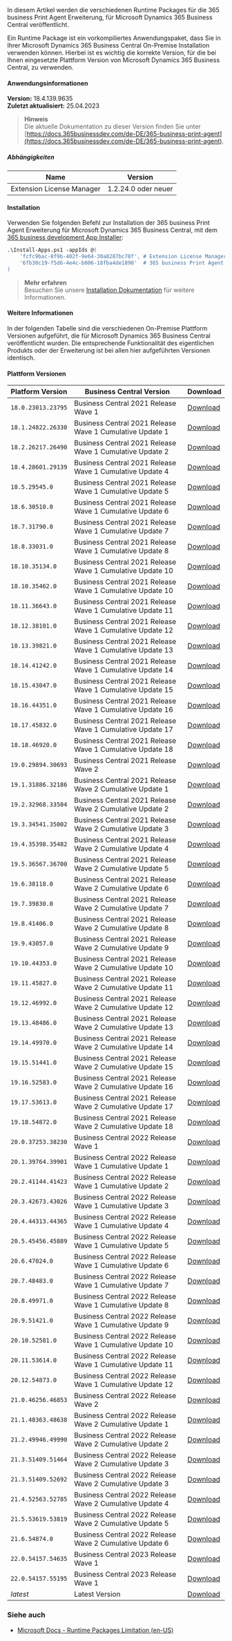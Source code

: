 ﻿In diesem Artikel werden die verschiedenen Runtime Packages für die 365 business Print Agent Erweiterung, für Microsoft Dynamics 365 Business Central veröffentlicht.

Ein Runtime Package ist ein vorkompiliertes Anwendungspaket, dass Sie in Ihrer Microsoft Dynamics 365 Business Central On-Premise Installation verwenden können. Hierbei ist es wichtig die korrekte Version, für die bei Ihnen eingesetzte Plattform Version von Microsoft Dynamics 365 Business Central, zu verwenden.

#### Anwendungsinformationen
 
**Version:** 18.4.139.9635<br>**Zuletzt aktualisiert:** 25.04.2023
 
>**Hinweis**<br>Die aktuelle Dokumentation zu dieser Version finden Sie unter [https://docs.365businessdev.com/de-DE/365-business-print-agent](https://docs.365businessdev.com/de-DE/365-business-print-agent).
 
##### Abhängigkeiten 
 
| Name | Version |
| --- | --- | 
| Extension License Manager | 1.2.24.0 oder neuer | 


#### Installation

Verwenden Sie folgenden Befehl zur Installation der 365 business Print Agent Erweiterung für Microsoft Dynamics 365 Business Central, mit dem <a href="https://365businessdev.github.io/downloads/assets/Install-Apps.ps1" target="_blank" title="Download 365 business development App Installer">365 business development App Installer</a>:
```ps
.\Install-Apps.ps1 -appIds @(
	'fcfc9bac-8f9b-402f-9e64-30a8287bc78f', # Extension License Manager by 365 business development
	'6fb30c19-f5d6-4e4c-b006-18fba4de1898'  # 365 business Print Agent by 365 business development
)
```

>**Mehr erfahren**<br>Besuchen Sie unsere [Installation Dokumentation](../install-how-to/) für weitere Informationen.

#### Weitere Informationen

In der folgenden Tabelle sind die verschiedenen On-Premise Plattform Versionen aufgeführt, die für Microsoft Dynamics 365 Business Central veröffentlicht wurden. Die entsprechende Funktionalität des eigentlichen Produkts oder der Erweiterung ist bei allen hier aufgeführten Versionen identisch.

#### Plattform Versionen

| Platform Version | Business Central Version | Download |
| --- | --- | --- |
| `18.0.23013.23795` | Business Central 2021 Release Wave 1  | [Download](https://365businessapi.com/api/SoftwareDownload?AppId=6fb30c19-f5d6-4e4c-b006-18fba4de1898&version=18.0.23013.23795) |
| `18.1.24822.26330` | Business Central 2021 Release Wave 1 Cumulative Update 1 | [Download](https://365businessapi.com/api/SoftwareDownload?AppId=6fb30c19-f5d6-4e4c-b006-18fba4de1898&version=18.1.24822.26330) |
| `18.2.26217.26490` | Business Central 2021 Release Wave 1 Cumulative Update 2 | [Download](https://365businessapi.com/api/SoftwareDownload?AppId=6fb30c19-f5d6-4e4c-b006-18fba4de1898&version=18.2.26217.26490) |
| `18.4.28601.29139` | Business Central 2021 Release Wave 1 Cumulative Update 4 | [Download](https://365businessapi.com/api/SoftwareDownload?AppId=6fb30c19-f5d6-4e4c-b006-18fba4de1898&version=18.4.28601.29139) |
| `18.5.29545.0` | Business Central 2021 Release Wave 1 Cumulative Update 5 | [Download](https://365businessapi.com/api/SoftwareDownload?AppId=6fb30c19-f5d6-4e4c-b006-18fba4de1898&version=18.5.29545.0) |
| `18.6.30510.0` | Business Central 2021 Release Wave 1 Cumulative Update 6 | [Download](https://365businessapi.com/api/SoftwareDownload?AppId=6fb30c19-f5d6-4e4c-b006-18fba4de1898&version=18.6.30510.0) |
| `18.7.31790.0` | Business Central 2021 Release Wave 1 Cumulative Update 7 | [Download](https://365businessapi.com/api/SoftwareDownload?AppId=6fb30c19-f5d6-4e4c-b006-18fba4de1898&version=18.7.31790.0) |
| `18.8.33031.0` | Business Central 2021 Release Wave 1 Cumulative Update 8 | [Download](https://365businessapi.com/api/SoftwareDownload?AppId=6fb30c19-f5d6-4e4c-b006-18fba4de1898&version=18.8.33031.0) |
| `18.10.35134.0` | Business Central 2021 Release Wave 1 Cumulative Update 10 | [Download](https://365businessapi.com/api/SoftwareDownload?AppId=6fb30c19-f5d6-4e4c-b006-18fba4de1898&version=18.10.35134.0) |
| `18.10.35462.0` | Business Central 2021 Release Wave 1 Cumulative Update 10 | [Download](https://365businessapi.com/api/SoftwareDownload?AppId=6fb30c19-f5d6-4e4c-b006-18fba4de1898&version=18.10.35462.0) |
| `18.11.36643.0` | Business Central 2021 Release Wave 1 Cumulative Update 11 | [Download](https://365businessapi.com/api/SoftwareDownload?AppId=6fb30c19-f5d6-4e4c-b006-18fba4de1898&version=18.11.36643.0) |
| `18.12.38101.0` | Business Central 2021 Release Wave 1 Cumulative Update 12 | [Download](https://365businessapi.com/api/SoftwareDownload?AppId=6fb30c19-f5d6-4e4c-b006-18fba4de1898&version=18.12.38101.0) |
| `18.13.39821.0` | Business Central 2021 Release Wave 1 Cumulative Update 13 | [Download](https://365businessapi.com/api/SoftwareDownload?AppId=6fb30c19-f5d6-4e4c-b006-18fba4de1898&version=18.13.39821.0) |
| `18.14.41242.0` | Business Central 2021 Release Wave 1 Cumulative Update 14 | [Download](https://365businessapi.com/api/SoftwareDownload?AppId=6fb30c19-f5d6-4e4c-b006-18fba4de1898&version=18.14.41242.0) |
| `18.15.43047.0` | Business Central 2021 Release Wave 1 Cumulative Update 15 | [Download](https://365businessapi.com/api/SoftwareDownload?AppId=6fb30c19-f5d6-4e4c-b006-18fba4de1898&version=18.15.43047.0) |
| `18.16.44351.0` | Business Central 2021 Release Wave 1 Cumulative Update 16 | [Download](https://365businessapi.com/api/SoftwareDownload?AppId=6fb30c19-f5d6-4e4c-b006-18fba4de1898&version=18.16.44351.0) |
| `18.17.45832.0` | Business Central 2021 Release Wave 1 Cumulative Update 17 | [Download](https://365businessapi.com/api/SoftwareDownload?AppId=6fb30c19-f5d6-4e4c-b006-18fba4de1898&version=18.17.45832.0) |
| `18.18.46920.0` | Business Central 2021 Release Wave 1 Cumulative Update 18 | [Download](https://365businessapi.com/api/SoftwareDownload?AppId=6fb30c19-f5d6-4e4c-b006-18fba4de1898&version=18.18.46920.0) |
| `19.0.29894.30693` | Business Central 2021 Release Wave 2  | [Download](https://365businessapi.com/api/SoftwareDownload?AppId=6fb30c19-f5d6-4e4c-b006-18fba4de1898&version=19.0.29894.30693) |
| `19.1.31886.32186` | Business Central 2021 Release Wave 2 Cumulative Update 1 | [Download](https://365businessapi.com/api/SoftwareDownload?AppId=6fb30c19-f5d6-4e4c-b006-18fba4de1898&version=19.1.31886.32186) |
| `19.2.32968.33504` | Business Central 2021 Release Wave 2 Cumulative Update 2 | [Download](https://365businessapi.com/api/SoftwareDownload?AppId=6fb30c19-f5d6-4e4c-b006-18fba4de1898&version=19.2.32968.33504) |
| `19.3.34541.35002` | Business Central 2021 Release Wave 2 Cumulative Update 3 | [Download](https://365businessapi.com/api/SoftwareDownload?AppId=6fb30c19-f5d6-4e4c-b006-18fba4de1898&version=19.3.34541.35002) |
| `19.4.35398.35482` | Business Central 2021 Release Wave 2 Cumulative Update 4 | [Download](https://365businessapi.com/api/SoftwareDownload?AppId=6fb30c19-f5d6-4e4c-b006-18fba4de1898&version=19.4.35398.35482) |
| `19.5.36567.36700` | Business Central 2021 Release Wave 2 Cumulative Update 5 | [Download](https://365businessapi.com/api/SoftwareDownload?AppId=6fb30c19-f5d6-4e4c-b006-18fba4de1898&version=19.5.36567.36700) |
| `19.6.38118.0` | Business Central 2021 Release Wave 2 Cumulative Update 6 | [Download](https://365businessapi.com/api/SoftwareDownload?AppId=6fb30c19-f5d6-4e4c-b006-18fba4de1898&version=19.6.38118.0) |
| `19.7.39830.0` | Business Central 2021 Release Wave 2 Cumulative Update 7 | [Download](https://365businessapi.com/api/SoftwareDownload?AppId=6fb30c19-f5d6-4e4c-b006-18fba4de1898&version=19.7.39830.0) |
| `19.8.41406.0` | Business Central 2021 Release Wave 2 Cumulative Update 8 | [Download](https://365businessapi.com/api/SoftwareDownload?AppId=6fb30c19-f5d6-4e4c-b006-18fba4de1898&version=19.8.41406.0) |
| `19.9.43057.0` | Business Central 2021 Release Wave 2 Cumulative Update 9 | [Download](https://365businessapi.com/api/SoftwareDownload?AppId=6fb30c19-f5d6-4e4c-b006-18fba4de1898&version=19.9.43057.0) |
| `19.10.44353.0` | Business Central 2021 Release Wave 2 Cumulative Update 10 | [Download](https://365businessapi.com/api/SoftwareDownload?AppId=6fb30c19-f5d6-4e4c-b006-18fba4de1898&version=19.10.44353.0) |
| `19.11.45827.0` | Business Central 2021 Release Wave 2 Cumulative Update 11 | [Download](https://365businessapi.com/api/SoftwareDownload?AppId=6fb30c19-f5d6-4e4c-b006-18fba4de1898&version=19.11.45827.0) |
| `19.12.46992.0` | Business Central 2021 Release Wave 2 Cumulative Update 12 | [Download](https://365businessapi.com/api/SoftwareDownload?AppId=6fb30c19-f5d6-4e4c-b006-18fba4de1898&version=19.12.46992.0) |
| `19.13.48486.0` | Business Central 2021 Release Wave 2 Cumulative Update 13 | [Download](https://365businessapi.com/api/SoftwareDownload?AppId=6fb30c19-f5d6-4e4c-b006-18fba4de1898&version=19.13.48486.0) |
| `19.14.49970.0` | Business Central 2021 Release Wave 2 Cumulative Update 14 | [Download](https://365businessapi.com/api/SoftwareDownload?AppId=6fb30c19-f5d6-4e4c-b006-18fba4de1898&version=19.14.49970.0) |
| `19.15.51441.0` | Business Central 2021 Release Wave 2 Cumulative Update 15 | [Download](https://365businessapi.com/api/SoftwareDownload?AppId=6fb30c19-f5d6-4e4c-b006-18fba4de1898&version=19.15.51441.0) |
| `19.16.52583.0` | Business Central 2021 Release Wave 2 Cumulative Update 16 | [Download](https://365businessapi.com/api/SoftwareDownload?AppId=6fb30c19-f5d6-4e4c-b006-18fba4de1898&version=19.16.52583.0) |
| `19.17.53613.0` | Business Central 2021 Release Wave 2 Cumulative Update 17 | [Download](https://365businessapi.com/api/SoftwareDownload?AppId=6fb30c19-f5d6-4e4c-b006-18fba4de1898&version=19.17.53613.0) |
| `19.18.54872.0` | Business Central 2021 Release Wave 2 Cumulative Update 18 | [Download](https://365businessapi.com/api/SoftwareDownload?AppId=6fb30c19-f5d6-4e4c-b006-18fba4de1898&version=19.18.54872.0) |
| `20.0.37253.38230` | Business Central 2022 Release Wave 1  | [Download](https://365businessapi.com/api/SoftwareDownload?AppId=6fb30c19-f5d6-4e4c-b006-18fba4de1898&version=20.0.37253.38230) |
| `20.1.39764.39901` | Business Central 2022 Release Wave 1 Cumulative Update 1 | [Download](https://365businessapi.com/api/SoftwareDownload?AppId=6fb30c19-f5d6-4e4c-b006-18fba4de1898&version=20.1.39764.39901) |
| `20.2.41144.41423` | Business Central 2022 Release Wave 1 Cumulative Update 2 | [Download](https://365businessapi.com/api/SoftwareDownload?AppId=6fb30c19-f5d6-4e4c-b006-18fba4de1898&version=20.2.41144.41423) |
| `20.3.42673.43026` | Business Central 2022 Release Wave 1 Cumulative Update 3 | [Download](https://365businessapi.com/api/SoftwareDownload?AppId=6fb30c19-f5d6-4e4c-b006-18fba4de1898&version=20.3.42673.43026) |
| `20.4.44313.44365` | Business Central 2022 Release Wave 1 Cumulative Update 4 | [Download](https://365businessapi.com/api/SoftwareDownload?AppId=6fb30c19-f5d6-4e4c-b006-18fba4de1898&version=20.4.44313.44365) |
| `20.5.45456.45889` | Business Central 2022 Release Wave 1 Cumulative Update 5 | [Download](https://365businessapi.com/api/SoftwareDownload?AppId=6fb30c19-f5d6-4e4c-b006-18fba4de1898&version=20.5.45456.45889) |
| `20.6.47024.0` | Business Central 2022 Release Wave 1 Cumulative Update 6 | [Download](https://365businessapi.com/api/SoftwareDownload?AppId=6fb30c19-f5d6-4e4c-b006-18fba4de1898&version=20.6.47024.0) |
| `20.7.48483.0` | Business Central 2022 Release Wave 1 Cumulative Update 7 | [Download](https://365businessapi.com/api/SoftwareDownload?AppId=6fb30c19-f5d6-4e4c-b006-18fba4de1898&version=20.7.48483.0) |
| `20.8.49971.0` | Business Central 2022 Release Wave 1 Cumulative Update 8 | [Download](https://365businessapi.com/api/SoftwareDownload?AppId=6fb30c19-f5d6-4e4c-b006-18fba4de1898&version=20.8.49971.0) |
| `20.9.51421.0` | Business Central 2022 Release Wave 1 Cumulative Update 9 | [Download](https://365businessapi.com/api/SoftwareDownload?AppId=6fb30c19-f5d6-4e4c-b006-18fba4de1898&version=20.9.51421.0) |
| `20.10.52581.0` | Business Central 2022 Release Wave 1 Cumulative Update 10 | [Download](https://365businessapi.com/api/SoftwareDownload?AppId=6fb30c19-f5d6-4e4c-b006-18fba4de1898&version=20.10.52581.0) |
| `20.11.53614.0` | Business Central 2022 Release Wave 1 Cumulative Update 11 | [Download](https://365businessapi.com/api/SoftwareDownload?AppId=6fb30c19-f5d6-4e4c-b006-18fba4de1898&version=20.11.53614.0) |
| `20.12.54873.0` | Business Central 2022 Release Wave 1 Cumulative Update 12 | [Download](https://365businessapi.com/api/SoftwareDownload?AppId=6fb30c19-f5d6-4e4c-b006-18fba4de1898&version=20.12.54873.0) |
| `21.0.46256.46853` | Business Central 2022 Release Wave 2  | [Download](https://365businessapi.com/api/SoftwareDownload?AppId=6fb30c19-f5d6-4e4c-b006-18fba4de1898&version=21.0.46256.46853) |
| `21.1.48363.48638` | Business Central 2022 Release Wave 2 Cumulative Update 1 | [Download](https://365businessapi.com/api/SoftwareDownload?AppId=6fb30c19-f5d6-4e4c-b006-18fba4de1898&version=21.1.48363.48638) |
| `21.2.49946.49990` | Business Central 2022 Release Wave 2 Cumulative Update 2 | [Download](https://365businessapi.com/api/SoftwareDownload?AppId=6fb30c19-f5d6-4e4c-b006-18fba4de1898&version=21.2.49946.49990) |
| `21.3.51409.51464` | Business Central 2022 Release Wave 2 Cumulative Update 3 | [Download](https://365businessapi.com/api/SoftwareDownload?AppId=6fb30c19-f5d6-4e4c-b006-18fba4de1898&version=21.3.51409.51464) |
| `21.3.51409.52692` | Business Central 2022 Release Wave 2 Cumulative Update 3 | [Download](https://365businessapi.com/api/SoftwareDownload?AppId=6fb30c19-f5d6-4e4c-b006-18fba4de1898&version=21.3.51409.52692) |
| `21.4.52563.52785` | Business Central 2022 Release Wave 2 Cumulative Update 4 | [Download](https://365businessapi.com/api/SoftwareDownload?AppId=6fb30c19-f5d6-4e4c-b006-18fba4de1898&version=21.4.52563.52785) |
| `21.5.53619.53819` | Business Central 2022 Release Wave 2 Cumulative Update 5 | [Download](https://365businessapi.com/api/SoftwareDownload?AppId=6fb30c19-f5d6-4e4c-b006-18fba4de1898&version=21.5.53619.53819) |
| `21.6.54874.0` | Business Central 2022 Release Wave 2 Cumulative Update 6 | [Download](https://365businessapi.com/api/SoftwareDownload?AppId=6fb30c19-f5d6-4e4c-b006-18fba4de1898&version=21.6.54874.0) |
| `22.0.54157.54635` | Business Central 2023 Release Wave 1  | [Download](https://365businessapi.com/api/SoftwareDownload?AppId=6fb30c19-f5d6-4e4c-b006-18fba4de1898&version=22.0.54157.54635) |
| `22.0.54157.55195` | Business Central 2023 Release Wave 1  | [Download](https://365businessapi.com/api/SoftwareDownload?AppId=6fb30c19-f5d6-4e4c-b006-18fba4de1898&version=22.0.54157.55195) |
| _latest_ | Latest Version | [Download](https://365businessapi.com/api/SoftwareDownload?AppId=6fb30c19-f5d6-4e4c-b006-18fba4de1898) |



### Siehe auch
 - [Microsoft Docs - Runtime Packages Limitation (en-US)](https://docs.microsoft.com/en-us/dynamics365/business-central/dev-itpro/developer/devenv-creating-runtime-packages#limitations)
